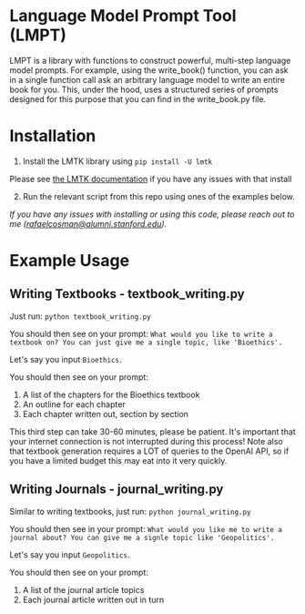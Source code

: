 # Language Model Prompt Tool (LMPT)

LMPT is a library with functions to construct powerful, multi-step language model prompts. For example, using the write_book() function, you can ask in a single function call ask an arbitrary language model to write an entire book for you. This, under the hood, uses a structured series of prompts designed for this purpose that you can find in the write_book.py file.

# Installation

1. Install the LMTK library using `pip install -U lmtk`

Please see [the LMTK documentation](https://github.com/veered/lmtk) if you have any issues with that install

2. Run the relevant script from this repo using ones of the examples below.

_If you have any issues with installing or using this code, please reach out to me (rafaelcosman@alumni.stanford.edu)._

# Example Usage

## Writing Textbooks - textbook_writing.py

Just run:
`python textbook_writing.py`

You should then see on your prompt:
`What would you like to write a textbook on? You can just give me a single topic, like 'Bioethics'.`

Let's say you input `Bioethics`.

You should then see on your prompt:

1. A list of the chapters for the Bioethics textbook
2. An outline for each chapter
3. Each chapter written out, section by section

This third step can take 30-60 minutes, please be patient. It's important that your internet connection is not interrupted during this process! Note also that textbook generation requires a LOT of queries to the OpenAI API, so if you have a limited budget this may eat into it very quickly.

## Writing Journals - journal_writing.py

Similar to writing textbooks, just run:
`python journal_writing.py`

You should then see in your prompt:
`What would you like me to write a journal about? You can give me a signle topic like 'Geopolitics'.`

Let's say you input `Geopolitics`.

You should then see on your prompt:

1. A list of the journal article topics
2. Each journal article written out in turn
